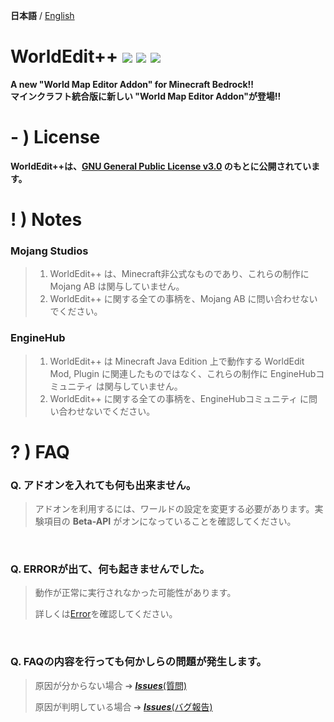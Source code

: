 **日本語** / [English](https://github.com/Apedy/WorldEdit/blob/master/README_EN.md)

# WorldEdit++ <a href="https://github.com/Apedy/MinePaint/blob/master/LICENSE"><img src="https://flat.badgen.net/badge/license/GPL-3.0/green"></a> <a href="https://github.com/Apedy/WorldEdit/releases/"><img src="https://flat.badgen.net/github/release/Apedy/WorldEdit"></a> <a href="https://github.com/Apedy/WorldEdit/releases/"><img src="https://flat.badgen.net/github/assets-dl/Apedy/MinePaint"></a>

**A new "World Map Editor Addon" for Minecraft Bedrock!!**<br>
**マインクラフト統合版に新しい "World Map Editor Addon"が登場!!**

# - ) License
**WorldEdit++は、[**GNU General Public License v3.0**](https://github.com/Apedy/MinePaint/blob/master/LICENSE) のもとに公開されています。**

# ! ) Notes
### Mojang Studios
> 1. WorldEdit++ は、Minecraft非公式なものであり、これらの制作に Mojang AB は関与していません。
> 1. WorldEdit++ に関する全ての事柄を、Mojang AB に問い合わせないでください。

### EngineHub
> 1. WorldEdit++ は Minecraft Java Edition 上で動作する WorldEdit Mod, Plugin に関連したものではなく、これらの制作に EngineHubコミュニティ は関与していません。
> 1. WorldEdit++ に関する全ての事柄を、EngineHubコミュニティ に問い合わせないでください。

# ? ) FAQ
### Q. アドオンを入れても何も出来ません。
> アドオンを利用するには、ワールドの設定を変更する必要があります。実験項目の **Beta-API** がオンになっていることを確認してください。
<br>

### Q. ERRORが出て、何も起きませんでした。
> 動作が正常に実行されなかった可能性があります。
>
> 詳しくは[Error](https://github.com/Apedy/WorldEdit/blob/master/Error.md)を確認してください。
<br>

### Q. FAQの内容を行っても何かしらの問題が発生します。
> 原因が分からない場合 ➔ [***Issues***(質問)](https://github.com/Apedy/WorldEdit/issues/new?assignees=Apedy&labels=Feedback%3A+question&template=%E8%B3%AA%E5%95%8F-ja-.md&title=)
>
> 原因が判明している場合 ➔ [***Issues***(バグ報告)](https://github.com/Apedy/WorldEdit/issues/new?assignees=Apedy&labels=Category%3A+script%2C+Problem%3A+bug&template=%E3%83%90%E3%82%B0%E5%A0%B1%E5%91%8A-ja-.md&title=)
